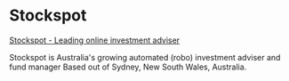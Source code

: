 # Stockspot

[Stockspot - Leading online investment adviser](https://www.stockspot.com.au/about-us/team/)

Stockspot is Australia's growing automated (robo) investment adviser and fund manager Based out of Sydney, New South Wales, Australia.